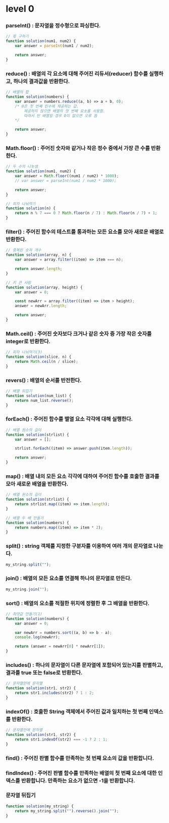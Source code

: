 # level 0

### parseInt() : 문자열을 정수형으로 파싱한다.

```js
// 몫 구하기
function solution(num1, num2) {
    var answer = parseInt(num1 / num2);

    return answer;
}
```

### reduce() : 배열의 각 요소에 대해 주어진 리듀서(reducer) 함수를 실행하고, 하나의 결과값을 반환한다.

```js
// 배열의 합
function solution(numbers) {
    var answer = numbers.reduce((a, b) => a + b, 0);
    /* 0은 첫 번째 인수에 제공하는 값. 
		제공하지 않으면 배열의 첫 번째 요소를 사용함.
		따라서 빈 배열일 경우 0이 없으면 오류 뜸
	*/

    return answer;
}
```

### Math.floor() : 주어진 숫자와 같거나 작은 정수 중에서 가장 큰 수를 반환한다.

```js
// 두 수의 나눗셈
function solution(num1, num2) {
    var answer = Math.floor((num1 / num2) * 1000);
    // var answer = parseInt(num1 / num2 * 1000);

    return answer;
}

// 피자 나눠먹기
function solution(n) {
    return n % 7 === 0 ? Math.floor(n / 7) : Math.floor(n / 7) + 1;
}
```

### filter() : 주어진 함수의 테스트를 통과하는 모든 요소를 모아 새로운 배열로 반환한다.

```js
// 중복된 숫자 개수
function solution(array, n) {
    var answer = array.filter((item) => item === n);

    return answer.length;
}

// 키 큰 사람
function solution(array, height) {
    var answer = 0;

    const newArr = array.filter((item) => item > height);
    answer = newArr.length;

    return answer;
}
```

### Math.ceil() : 주어진 숫자보다 크거나 같은 숫자 중 가장 작은 숫자를 integer로 반환한다.

```js
// 피자 나눠먹기(3)
function solution(slice, n) {
    return Math.ceil(n / slice);
}
```

### revers() : 배열의 순서를 반전한다.

```js
// 배열 뒤집기
function solution(num_list) {
    return num_list.reverse();
}
```

### forEach() : 주어진 함수를 뱉열 요소 각각에 대해 실행한다.

```js
// 배열 원소의 길이
function solution(strlist) {
    var answer = [];

    strlist.forEach((item) => answer.push(item.length));

    return answer;
}
```

### map() : 배열 내의 모든 요소 각각에 대하여 주어진 함수를 호출한 결과를 모아 새로운 배열을 반환한다.

```js
// 배열 원소의 길이
function solution(strlist) {
    return strlist.map((item) => item.length);
}

// 배열 두 배 만들기
function solution(numbers) {
    return numbers.map((item) => item * 2);
}
```

### split() : string 객체를 지정한 구분자를 이용하여 여러 개의 문자열로 나눈다.

```js
my_string.split("");
```

### join() : 배열의 모든 요소를 연결해 하나의 문자열로 만든다.

```js
my_string.join("");
```

### sort() : 배열의 요소를 적절한 위치에 정렬한 후 그 배열을 반환한다.

```js
// 최댓값 만들기(1)
function solution(numbers) {
    var answer = 0;

    var newArr = numbers.sort((a, b) => b - a);
    console.log(newArr);

    return (answer = newArr[0] * newArr[1]);
}
```

### includes() : 하나의 문자열이 다른 문자열에 포함되어 있는지를 판별하고, 결과를 true 또는 false로 반환한다.

```js
// 문자열안에 문자열
function solution(str1, str2) {
    return str1.includes(str2) ? 1 : 2;
}
```

### indexOf() : 호출한 String 객체에서 주어진 값과 일치하는 첫 번째 인덱스를 반환한다.

```js
// 문자열안에 문자열
function solution(str1, str2) {
    return str1.indexOf(str2) === -1 ? 2 : 1;
}
```

### find() : 주어진 판별 함수를 만족하는 첫 번째 요소의 값을 반환합니다.

### findIndex() : 주어진 판별 함수를 만족하는 배열의 첫 번째 요소에 대한 인덱스를 반환합니다. 만족하는 요소가 없으면 -1을 반환합니다.

### 문자열 뒤집기

```js
function solution(my_string) {
    return my_string.split("").reverse().join("");
}
```
